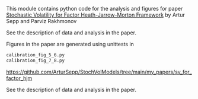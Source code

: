 This module contains python code for the analysis and figures for paper
[Stochastic Volatility for Factor Heath-Jarrow-Morton Framework](https://papers.ssrn.com/sol3/papers.cfm?abstract_id=4646925)
by Artur Sepp and Parviz Rakhmonov



See the description of data and analysis in the paper.

Figures in the paper are generated using unittests in
```python 
calibration_fig_5_6.py
calibration_fig_7_8.py
```
https://github.com/ArturSepp/StochVolModels/tree/main/my_papers/sv_for_factor_hjm

See the description of data and analysis in the paper.